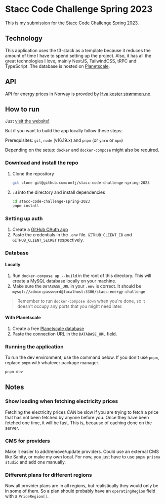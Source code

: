 # Stacc Code Challenge Spring 2023

This is my submission for the [Stacc Code Challenge Spring 2023](https://github.com/stacc/future-of-fintech-V2023).

## Technology

This application uses the t3-stack as a template because it reduces the amount
of time I have to spend setting up the project. Also, it has all the
great technologies I love, mainly NextJS, TailwindCSS, tRPC and TypeScript.
The database is hosted on [Planetscale](https://planetscale.com/).

## API

API for energy prices in Norway is provded by [Hva koster strømmen.no](https://www.hvakosterstrommen.no/strompris-api).

## How to run

Just [visit the website!](https://stacc.omfj.no)

But if you want to build the app locally follow these steps:

Prerequisites: `git`, `node` (v16.19.x) and `pnpm` (or `yarn` or `npm`)

Depending on the setup: `docker` and `docker-compose` might also be required.

### Download and install the repo

1. Clone the repository

   ```sh
   git clone git@github.com:omfj/stacc-code-challenge-spring-2023
   ```

2. `cd` into the directory and install dependencies

   ```sh
   cd stacc-code-challenge-spring-2023
   pnpm install
   ```

### Setting up auth

1. Create a [GitHub OAuth app](https://github.com/settings/developers)
2. Paste the credentials in the `.env` file. `GITHUB_CLIENT_ID` and `GITHUB_CLIENT_SECRET` respectively.

### Database

#### Locally

1. Run `docker-compose up --build` in the root of this directory. This will create a MySQL database locally on your machine.
2. Make sure the `DATABASE_URL` in your `.env` is correct. It should be `mysql://admin:password@localhost:3306/stacc-energy-challenge`

> Remember to run `docker-compose down` when you're done, so it doesn't occupy any ports that you might need later.

#### With Planetscale

1. Create a free [Planetscale database](https://planetscale.com/)
2. Paste the connection URL in the `DATABASE_URL` field.

### Running the application

To run the dev environment, use the command below. If you don't use `pnpm`, replace `pnpm` with whatever package manager.

```sh
pnpm dev
```

## Notes

### Show loading when fetching electricity prices

Fetching the electricity prices _CAN_ be slow if you are trying to fetch a price that has not been fetched by anyone before you. Once they have been fetched one time, it will be fast. This is, because of caching done on the server.

### CMS for providers

Make it easier to add/remove/update providers. Could use an external CMS like Sanity, or make my own local. For now, you just have to use `pnpm prisma studio` and add one manually.

### Different plans for different regions

Now all provider plans are in all regions, but realistically they would only be in some of them. So a plan should probably have an `operatingRegion` field with a `PriceRegion[]`.
